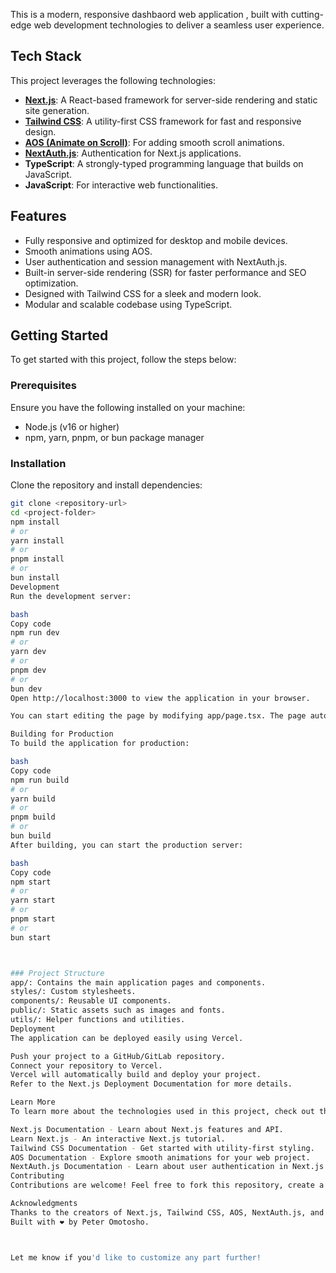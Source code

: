 This is a modern, responsive dashbaord web application , built with cutting-edge web development technologies to deliver a seamless user experience.

## Tech Stack

This project leverages the following technologies:  

- **[Next.js](https://nextjs.org)**: A React-based framework for server-side rendering and static site generation.  
- **[Tailwind CSS](https://tailwindcss.com)**: A utility-first CSS framework for fast and responsive design.  
- **[AOS (Animate on Scroll)](https://michalsnik.github.io/aos/)**: For adding smooth scroll animations.  
- **[NextAuth.js](https://next-auth.js.org)**: Authentication for Next.js applications.  
- **TypeScript**: A strongly-typed programming language that builds on JavaScript.  
- **JavaScript**: For interactive web functionalities.  

## Features

- Fully responsive and optimized for desktop and mobile devices.  
- Smooth animations using AOS.  
- User authentication and session management with NextAuth.js.  
- Built-in server-side rendering (SSR) for faster performance and SEO optimization.  
- Designed with Tailwind CSS for a sleek and modern look.  
- Modular and scalable codebase using TypeScript.  

## Getting Started

To get started with this project, follow the steps below:

### Prerequisites

Ensure you have the following installed on your machine:  
- Node.js (v16 or higher)  
- npm, yarn, pnpm, or bun package manager  

### Installation

Clone the repository and install dependencies:  
```bash
git clone <repository-url>
cd <project-folder>
npm install
# or
yarn install
# or
pnpm install
# or
bun install
Development
Run the development server:

bash
Copy code
npm run dev
# or
yarn dev
# or
pnpm dev
# or
bun dev
Open http://localhost:3000 to view the application in your browser.

You can start editing the page by modifying app/page.tsx. The page auto-updates as you edit the file.

Building for Production
To build the application for production:

bash
Copy code
npm run build
# or
yarn build
# or
pnpm build
# or
bun build
After building, you can start the production server:

bash
Copy code
npm start
# or
yarn start
# or
pnpm start
# or
bun start



### Project Structure
app/: Contains the main application pages and components.
styles/: Custom stylesheets.
components/: Reusable UI components.
public/: Static assets such as images and fonts.
utils/: Helper functions and utilities.
Deployment
The application can be deployed easily using Vercel.

Push your project to a GitHub/GitLab repository.
Connect your repository to Vercel.
Vercel will automatically build and deploy your project.
Refer to the Next.js Deployment Documentation for more details.

Learn More
To learn more about the technologies used in this project, check out the following resources:

Next.js Documentation - Learn about Next.js features and API.
Learn Next.js - An interactive Next.js tutorial.
Tailwind CSS Documentation - Get started with utility-first styling.
AOS Documentation - Explore smooth animations for your web project.
NextAuth.js Documentation - Learn about user authentication in Next.js.
Contributing
Contributions are welcome! Feel free to fork this repository, create a branch, and submit a pull request.

Acknowledgments
Thanks to the creators of Next.js, Tailwind CSS, AOS, NextAuth.js, and other open-source tools used in this project.
Built with ❤️ by Peter Omotosho.



Let me know if you'd like to customize any part further!
